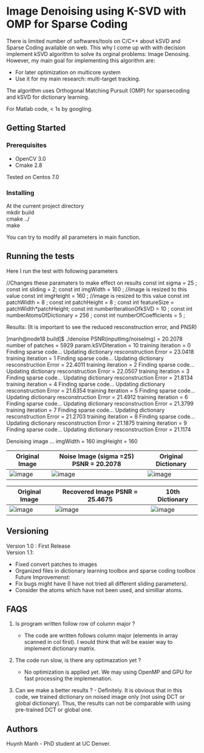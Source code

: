 

# Image Denoising using K-SVD with OMP for Sparse Coding
There is limited number of softwares/tools on C/C++ about kSVD and Sparse Coding available on web. This why I come up with with decision 
implement kSVD algorithm to solve its orginal problems: Image Denosing. 
However, my main goal for implementing this algorithm are:
  - For later optimization on multicore system 
  - Use it for my main research: multi-target tracking.

The algorithm uses Orthogonal Matching Pursuit (OMP) for sparsecoding and kSVD for dictionary learning. 

For Matlab code, < 1s by googling. 

## Getting Started

### Prerequisites

 - OpenCV 3.0 
 - Cmake 2.8 
 
 Tested on Centos 7.0

### Installing
At the current project directory  
mkdir build   
cmake ../    
make     

You can try to modify all parameters in main function. 

## Running the tests

Here I run the test with following parameters 

//Changes these paramaters to make effect on results 
const int sigma = 25 ;
const int sliding = 2;
const int imgWidth = 160 ;       //image is resized to this value
const int imgHeight = 160 ;      //image is resized to this value 
const int patchWidth = 8 ;
const int patchHeight = 8 ;
const int featureSize = patchWidth*patchHeight;
const int numberIterationOfkSVD = 10 ; 
const int numberAtomsOfDictionary = 256 ;
const int numberOfCoefficients = 5 ;

   
  Results: (It is important to see the reduced resconstruction error, and PNSR)  

[manh@node18 build]$ ./denoise 
PSNR(inputImg/noiseImg) = 20.2078
number of patches = 5929
param.kSVDiteration = 10
training iteration = 0
Finding sparse code... 
 Updating dictionary 
 resconstruction Error = 23.0418
training iteration = 1
Finding sparse code... 
 Updating dictionary 
 resconstruction Error = 22.4011
training iteration = 2
Finding sparse code... 
 Updating dictionary 
 resconstruction Error = 22.0507
training iteration = 3
Finding sparse code... 
 Updating dictionary 
 resconstruction Error = 21.8134
training iteration = 4
Finding sparse code... 
 Updating dictionary 
 resconstruction Error = 21.6354
training iteration = 5
Finding sparse code... 
 Updating dictionary 
 resconstruction Error = 21.4912
training iteration = 6
Finding sparse code... 
 Updating dictionary 
 resconstruction Error = 21.3799
training iteration = 7
Finding sparse code... 
 Updating dictionary 
 resconstruction Error = 21.2703
training iteration = 8
Finding sparse code... 
 Updating dictionary 
 resconstruction Error = 21.1875
training iteration = 9
Finding sparse code... 
 Updating dictionary 
 resconstruction Error = 21.1174

Denoising image ...
 imgWidth = 160
 imgHeight = 160

| Original Image | Noise Image (sigma  =25) PSNR = 20.2078| Original Dictionary |
| ------------- | ------------- |-------------|
| ![image](https://user-images.githubusercontent.com/13492723/27363750-8f01c0cc-55f3-11e7-974d-65847997e29a.png) | ![image](https://user-images.githubusercontent.com/13492723/27363760-9803ebb4-55f3-11e7-8258-e82740163db1.png) | ![image](https://user-images.githubusercontent.com/13492723/27363764-9fe0872a-55f3-11e7-8498-83bd535f61ad.png) |

 | Original Image | Recovered Image PSNR = 25.4675| 10th Dictionary |
| ------------- | ------------- |-------------|
| ![image](https://user-images.githubusercontent.com/13492723/27363750-8f01c0cc-55f3-11e7-974d-65847997e29a.png) | ![image](https://user-images.githubusercontent.com/13492723/27363944-b9d9cbd6-55f4-11e7-8dd1-ae62f14d064a.png) | ![image](https://user-images.githubusercontent.com/13492723/27363953-c464229a-55f4-11e7-9691-44bfe77baf37.png) |


## Versioning

Version 1.0 : First Release  
Version 1.1: 
  - Fixed convert patches to images 
  - Organized files in dictionary learning toolbox and sparse coding toolbox 
Future Improvemenst:   
 - Fix bugs might have (I have not tried all different sliding parameters).   
 - Consider the atoms which have not been used, and similliar atoms.  
 
 ## FAQS
  1. Is program written follow row of column major ? 
     - The code are written follows column major (elements in array scanned in col first). I would think that will be easier way
     to implement dictionary matrix. 
  2. The code run slow, is there any optimazation yet ? 
      - No optimization is applied yet. We may using OpenMP and GPU for fast processing the implemenation.  
      
  3. Can we make a better results ?
    - Definitely. It is obvious that in this code, we trained dictionary on noised image only (not using DCT or global dictionary).
    Thus, the results can not be comparable with using pre-trained DCT or global one. 
  
 
 ## Authors

 Huynh Manh - PhD student at UC Denver. 



